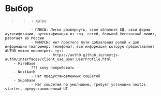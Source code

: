 # Выбор
>>      - AUTH0 
                - ПЛЮСЫ: Легко развернуть, своя облачная БД, свои формы аутотификации, аутентификация из соц. сетей, большой бесплатный лимит, работает из России
                - МИНУСЫ: нет простого пути добавления ролей и доп информации (например: телефона), вся информация которую предоставляет AUTH0 можно посмотреть тут:
                        - https://auth0.github.io/nextjs-auth0/interfaces/client_use_user.UserProfile.html
        - FireBase 
                ??? хочу попробовать
        - NextAuth
                - Нет предустановленных соцСетей
        - Supabase
                - Нет соцСетей по умолчанию, требует установки nextJs starter, предустановленный UI